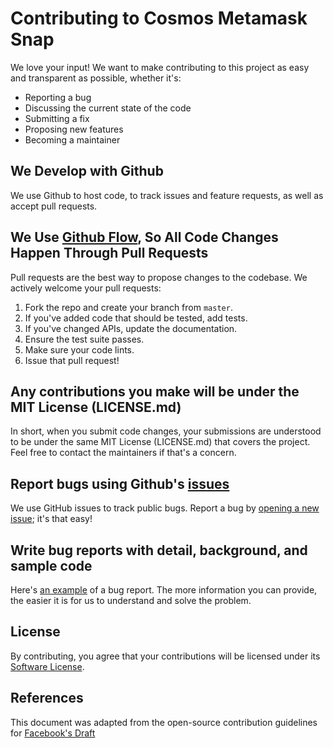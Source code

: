 # Contributing to Cosmos Metamask Snap

We love your input! We want to make contributing to this project as easy and transparent as possible, whether it's:

- Reporting a bug
- Discussing the current state of the code
- Submitting a fix
- Proposing new features
- Becoming a maintainer

## We Develop with Github
We use Github to host code, to track issues and feature requests, as well as accept pull requests.

## We Use [Github Flow](https://guides.github.com/introduction/flow/index.html), So All Code Changes Happen Through Pull Requests
Pull requests are the best way to propose changes to the codebase. We actively welcome your pull requests:

1. Fork the repo and create your branch from `master`.
2. If you've added code that should be tested, add tests.
3. If you've changed APIs, update the documentation.
4. Ensure the test suite passes.
5. Make sure your code lints.
6. Issue that pull request!

## Any contributions you make will be under the MIT License (LICENSE.md)
In short, when you submit code changes, your submissions are understood to be under the same MIT License (LICENSE.md) that covers the project. Feel free to contact the maintainers if that's a concern.

## Report bugs using Github's [issues](https://github.com/briandk/transcriptase-atom/issues)
We use GitHub issues to track public bugs. Report a bug by [opening a new issue](https://github.com/briandk/transcriptase-atom/issues); it's that easy!

## Write bug reports with detail, background, and sample code
Here's [an example](http://stackoverflow.com/q/12488905/180626) of a bug report. The more information you can provide, the easier it is for us to understand and solve the problem.

## License
By contributing, you agree that your contributions will be licensed under its [Software License](LICENSE.md).

## References
This document was adapted from the open-source contribution guidelines for [Facebook's Draft](https://github.com/facebook/draft-js/blob/master/CONTRIBUTING.md)
